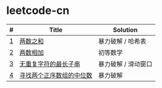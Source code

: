 # leetcode-cn

| #                                                                                    | Title                                                                    | Solution            |
| ------------------------------------------------------------------------------------ | ------------------------------------------------------------------------ | ------------------- |
| [1](https://leetcode-cn.com/problems/two-sum/)                                       | [两数之和](./two-sum)                                                    | 暴力破解 / 哈希表   |
| [2](https://leetcode-cn.com/problems/add-two-numbers/)                               | [两数相加](./add-two-numbers)                                            | 初等数学            |
| [3](https://leetcode-cn.com/problems/longest-substring-without-repeating-characters) | [无重复字符的最长子串](./longest-substring-without-repeating-characters) | 暴力破解 / 滑动窗口 |
| [4](https://leetcode-cn.com/problems/median-of-two-sorted-arrays)                    | [寻找两个正序数组的中位数](./median-of-two-sorted-arrays)                | 暴力破解            |
